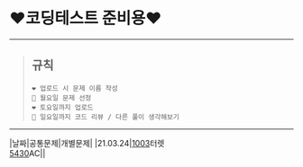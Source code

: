 # **❤️코딩테스트 준비용❤️**
----------
>## 규칙
>```
>❤️ 업로드 시 문제 이름 작성
>💙 월요일 문제 선정
>❤️ 토요일까지 업로드
>💙 일요일까지 코드 리뷰 / 다른 풀이 생각해보기
>```
----------
|날짜|공통문제|개별문제|
|21.03.24|[1003]터렛<br/>[5430]AC||




[1003]:https://www.acmicpc.net/problem/1002
[5430]:https://www.acmicpc.net/problem/5430
